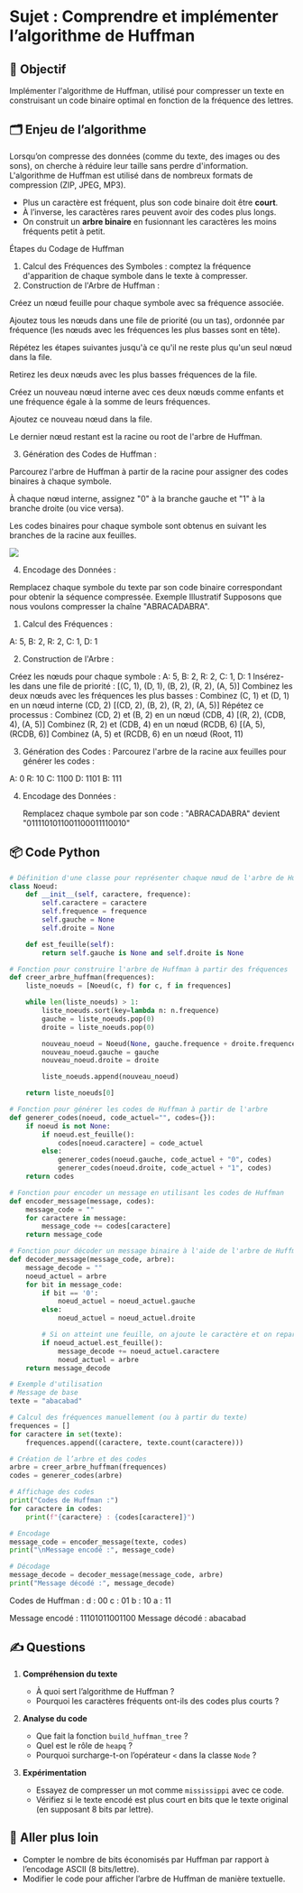 
# Sujet : Comprendre et implémenter l’algorithme de Huffman

## 🎯 Objectif

Implémenter l'algorithme de Huffman, utilisé pour compresser un texte en construisant un code binaire optimal en fonction de la fréquence des lettres.

## 🗂️ Enjeu de l’algorithme

Lorsqu’on compresse des données (comme du texte, des images ou des sons), on cherche à réduire leur taille sans perdre d'information.
L'algorithme de Huffman est utilisé dans de nombreux formats de compression (ZIP, JPEG, MP3).

- Plus un caractère est fréquent, plus son code binaire doit être **court**.
- À l’inverse, les caractères rares peuvent avoir des codes plus longs.
- On construit un **arbre binaire** en fusionnant les caractères les moins fréquents petit à petit.


Étapes du Codage de Huffman 

1.	Calcul des Fréquences des Symboles : comptez la fréquence d'apparition de chaque symbole dans le texte à compresser. 
2.	Construction de l'Arbre de Huffman : 

Créez un nœud feuille pour chaque symbole avec sa fréquence associée.  

Ajoutez tous les nœuds dans une file de priorité (ou un tas), ordonnée par fréquence (les nœuds avec les fréquences les plus basses sont en tête).   

Répétez les étapes suivantes jusqu'à ce qu'il ne reste plus qu'un seul nœud dans la file.

Retirez les deux nœuds avec les plus basses fréquences de la file.

Créez un nouveau nœud interne avec ces deux nœuds comme enfants et une fréquence égale à la somme de leurs fréquences.

Ajoutez ce nouveau nœud dans la file. 

Le dernier nœud restant est la racine ou root de l'arbre de Huffman. 

3.	Génération des Codes de Huffman : 

Parcourez l'arbre de Huffman à partir de la racine pour assigner des codes binaires à chaque symbole. 

À chaque nœud interne, assignez "0" à la branche gauche et "1" à la branche droite (ou vice versa). 

Les codes binaires pour chaque symbole sont obtenus en suivant les branches de la racine aux feuilles.

<img src="assets/arbre.jpg">

4.	Encodage des Données : 

Remplacez chaque symbole du texte par son code binaire correspondant pour obtenir la séquence compressée. 
Exemple Illustratif 
Supposons que nous voulons compresser la chaîne "ABRACADABRA". 

1.	Calcul des Fréquences : 

A: 5, B: 2, R: 2, C: 1, D: 1 

2.	Construction de l'Arbre : 

Créez les nœuds pour chaque symbole : 
A: 5, B: 2, R: 2, C: 1, D: 1 
Insérez-les dans une file de priorité : 
[(C, 1), (D, 1), (B, 2), (R, 2), (A, 5)] 
Combinez les deux nœuds avec les fréquences les plus basses : 
Combinez (C, 1) et (D, 1) en un nœud interne (CD, 2) 
[(CD, 2), (B, 2), (R, 2), (A, 5)] 
Répétez ce processus : 
Combinez (CD, 2) et (B, 2) en un nœud (CDB, 4) 
[(R, 2), (CDB, 4), (A, 5)] 
Combinez (R, 2) et (CDB, 4) en un nœud (RCDB, 6) 
[(A, 5), (RCDB, 6)] 
Combinez (A, 5) et (RCDB, 6) en un nœud (Root, 11) 

3.	Génération des Codes : Parcourez l'arbre de la racine aux feuilles pour générer les codes : 

A: 0 
R: 10 
C: 1100 
D: 1101 
B: 111 

4.	Encodage des Données : 

	Remplacez chaque symbole par son code : 
	"ABRACADABRA" devient "0111101011001100011110010"

## 📦 Code Python

```python
# Définition d'une classe pour représenter chaque nœud de l'arbre de Huffman
class Noeud:
    def __init__(self, caractere, frequence):
        self.caractere = caractere
        self.frequence = frequence
        self.gauche = None
        self.droite = None

    def est_feuille(self):
        return self.gauche is None and self.droite is None

# Fonction pour construire l'arbre de Huffman à partir des fréquences
def creer_arbre_huffman(frequences):
    liste_noeuds = [Noeud(c, f) for c, f in frequences]

    while len(liste_noeuds) > 1:
        liste_noeuds.sort(key=lambda n: n.frequence)
        gauche = liste_noeuds.pop(0)
        droite = liste_noeuds.pop(0)

        nouveau_noeud = Noeud(None, gauche.frequence + droite.frequence)
        nouveau_noeud.gauche = gauche
        nouveau_noeud.droite = droite

        liste_noeuds.append(nouveau_noeud)

    return liste_noeuds[0]

# Fonction pour générer les codes de Huffman à partir de l'arbre
def generer_codes(noeud, code_actuel="", codes={}):
    if noeud is not None:
        if noeud.est_feuille():
            codes[noeud.caractere] = code_actuel
        else:
            generer_codes(noeud.gauche, code_actuel + "0", codes)
            generer_codes(noeud.droite, code_actuel + "1", codes)
    return codes

# Fonction pour encoder un message en utilisant les codes de Huffman
def encoder_message(message, codes):
    message_code = ""
    for caractere in message:
        message_code += codes[caractere]
    return message_code

# Fonction pour décoder un message binaire à l'aide de l'arbre de Huffman
def decoder_message(message_code, arbre):
    message_decode = ""
    noeud_actuel = arbre
    for bit in message_code:
        if bit == '0':
            noeud_actuel = noeud_actuel.gauche
        else:
            noeud_actuel = noeud_actuel.droite

        # Si on atteint une feuille, on ajoute le caractère et on repart de la racine
        if noeud_actuel.est_feuille():
            message_decode += noeud_actuel.caractere
            noeud_actuel = arbre
    return message_decode

# Exemple d'utilisation
# Message de base
texte = "abacabad"

# Calcul des fréquences manuellement (ou à partir du texte)
frequences = []
for caractere in set(texte):
    frequences.append((caractere, texte.count(caractere)))

# Création de l’arbre et des codes
arbre = creer_arbre_huffman(frequences)
codes = generer_codes(arbre)

# Affichage des codes
print("Codes de Huffman :")
for caractere in codes:
    print(f"{caractere} : {codes[caractere]}")

# Encodage
message_code = encoder_message(texte, codes)
print("\nMessage encodé :", message_code)

# Décodage
message_decode = decoder_message(message_code, arbre)
print("Message décodé :", message_decode)

```

Codes de Huffman :
d : 00
c : 01
b : 10
a : 11

Message encodé : 11101011001100
Message décodé : abacabad

## ✍️ Questions

1. **Compréhension du texte**
   - À quoi sert l’algorithme de Huffman ?
   - Pourquoi les caractères fréquents ont-ils des codes plus courts ?

2. **Analyse du code**
   - Que fait la fonction `build_huffman_tree` ?
   - Quel est le rôle de `heapq` ?
   - Pourquoi surcharge-t-on l’opérateur `<` dans la classe `Node` ?

3. **Expérimentation**
   - Essayez de compresser un mot comme `mississippi` avec ce code.
   - Vérifiez si le texte encodé est plus court en bits que le texte original (en supposant 8 bits par lettre).

## 🧪 Aller plus loin

- Compter le nombre de bits économisés par Huffman par rapport à l’encodage ASCII (8 bits/lettre).
- Modifier le code pour afficher l’arbre de Huffman de manière textuelle.
